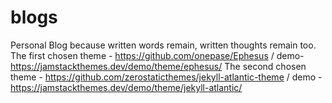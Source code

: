 # blogs
Personal Blog because written words remain, written thoughts remain too.
The first chosen theme - https://github.com/onepase/Ephesus / demo- https://jamstackthemes.dev/demo/theme/ephesus/
The second chosen theme - https://github.com/zerostaticthemes/jekyll-atlantic-theme / demo - https://jamstackthemes.dev/demo/theme/jekyll-atlantic/
